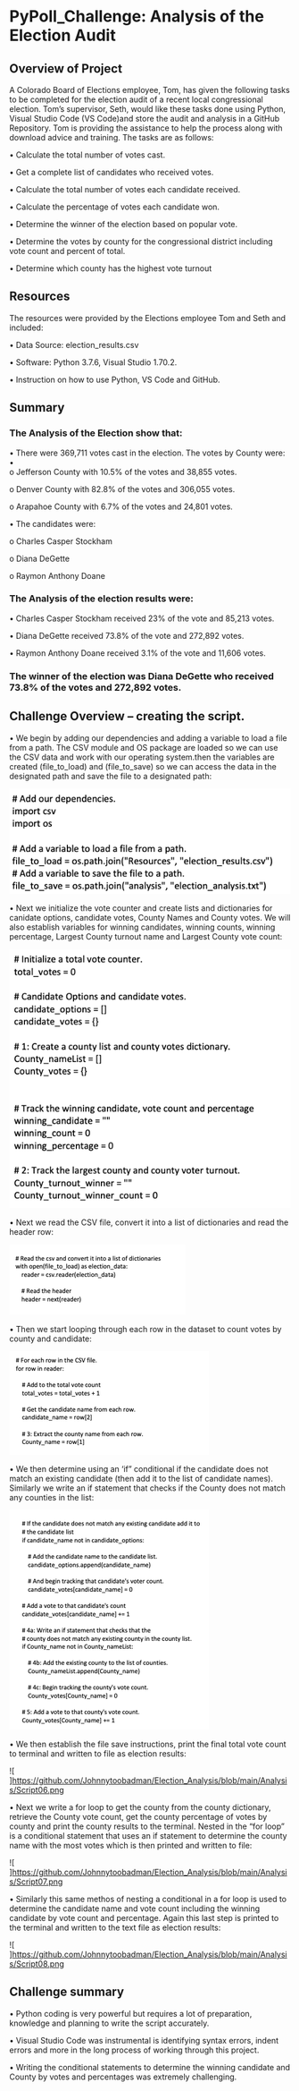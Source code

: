 # PyPoll_Challenge: Analysis of the Election Audit

## Overview of Project

A Colorado Board of Elections employee, Tom,  has given the following tasks to be completed for the election audit of a recent local congressional election. Tom’s supervisor, Seth, would like these tasks done using Python, Visual Studio Code (VS Code)and store the audit and analysis in a GitHub Repository. Tom is providing the assistance to help the process along with download advice and training. The tasks are as follows:

•	Calculate the total number of votes cast.

•	Get a complete list of candidates who received votes.

•	Calculate the total number of votes each candidate received.

•	Calculate the percentage of votes each candidate won.

•	Determine the winner of the election based on popular vote.

•	Determine the votes by county for the congressional district including vote count and percent of total.

•	Determine which county has the highest vote turnout

## Resources
The resources were provided by the Elections employee Tom and Seth and included:

•	Data Source: election_results.csv

•	Software: Python 3.7.6, Visual Studio 1.70.2.

•	Instruction on how to use Python, VS Code and GitHub.



## Summary

### The Analysis of the Election show that:

•	There were 369,711 votes cast in the election. The votes by County were:
•	
o	Jefferson County with 10.5% of the votes and 38,855 votes.

o	Denver County with 82.8% of the votes and 306,055 votes.


o	Arapahoe County with 6.7% of the votes and 24,801 votes.


•	The candidates were:

o	Charles Casper Stockham

o	Diana DeGette

o	Raymon Anthony Doane


### The Analysis of the election results were:
 
•	Charles Casper Stockham received 23% of the vote and 85,213 votes.

•	Diana DeGette received 73.8% of the vote and 272,892 votes.


•	Raymon Anthony Doane received 3.1% of the vote and 11,606 votes.


### The winner of the election was Diana DeGette who received 73.8% of the votes and 272,892 votes.

## Challenge Overview – creating the script.

•	We begin by adding our dependencies and adding a variable to load a file from a path. The CSV module and OS package are loaded so we can use the CSV data and work with our operating system.then the variables are created (file_to_load) and (file_to_save) so we can access the data in the designated path and save the file to a designated path:

![	 ](https://github.com/Johnnytoobadman/Election_Analysis/blob/main/Analysis/Script01.png)

•	Next we initialize the vote counter and create lists and dictionaries for canidate options, candidate votes, County Names and County votes.  We will also establish variables for winning candidates, winning counts, winning percentage, Largest County turnout name and Largest County vote count:

![	 ](https://github.com/Johnnytoobadman/Election_Analysis/blob/main/Analysis/Script02.png)
 
•	Next we read the CSV file, convert it into a list of dictionaries and read the header row:

 ![](https://github.com/Johnnytoobadman/Election_Analysis/blob/main/Analysis/Script03.png)
	 

•	Then we start looping through each row in the dataset to count votes by county and candidate:
 
![	 ](https://github.com/Johnnytoobadman/Election_Analysis/blob/main/Analysis/Script04.png) 

•	We then determine using an ‘if” conditional if the candidate does not match an existing candidate (then add it to the list of candidate names).  Similarly we write an if statement that checks if the County does not match any counties in the list:
 
![	 ](https://github.com/Johnnytoobadman/Election_Analysis/blob/main/Analysis/Script05.png) 

•	We then establish the file save instructions, print the final total vote count to terminal and written to file as election results:
 
![	 ]https://github.com/Johnnytoobadman/Election_Analysis/blob/main/Analysis/Script06.png	  

•	Next we write a for loop to get the county from the county dictionary, retrieve the County vote count, get the county percentage of votes by county and print the county results to the terminal.  Nested in the “for loop” is a conditional statement that uses an if statement to determine the county name with the most votes which is then printed and written to file:

![	 ]https://github.com/Johnnytoobadman/Election_Analysis/blob/main/Analysis/Script07.png	 
 
•	Similarly this same methos of nesting a conditional in a for loop is used to determine the candidate name and vote count including the winning candidate by vote count and percentage. Again this last step is printed to the terminal and written to the text file as election results:

![	 ]https://github.com/Johnnytoobadman/Election_Analysis/blob/main/Analysis/Script08.png	 

## Challenge summary

•	Python coding is very powerful but requires a lot of preparation, knowledge and planning to write the script accurately.
  
•	Visual Studio Code was instrumental is identifying syntax errors, indent errors and more in the long process of working through this project.

•	Writing the conditional statements to determine the winning candidate and County by votes and percentages was extremely challenging.
